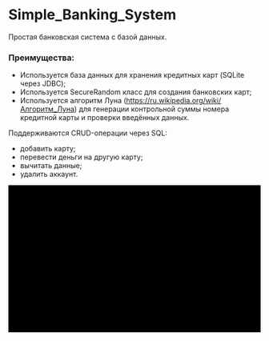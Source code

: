 # Simple_Banking_System

Простая банковская система с базой данных. 

### Преимущества:

- Используется база данных для хранения кредитных карт (SQLite через JDBC);
- Используется SecureRandom класс для создания банковских карт;
- Используется алгоритм Луна (https://ru.wikipedia.org/wiki/Алгоритм_Луна) для генерации контрольной суммы номера кредитной карты и проверки введённых данных.

Поддерживаются CRUD-операции через SQL:

 - добавить карту;
 - перевести деньги на другую карту; 
 - вычитать данные;
 - удалить аккаунт.

![Alt Text](https://github.com/ProsWeb/Simple_Banking_System/blob/master/SimpleBankingSystemAsciinemaCast.gif)